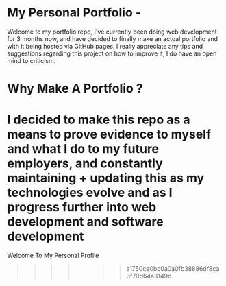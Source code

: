# My Personal Portfolio -
Welcome to my portfolio repo, I've currently been doing web development for 3 months now, and have decided to finally make an actual portfolio and with it being hosted via GitHub pages. I really appreciate any tips and suggestions regarding this project on how to improve it, I do have an open mind to criticism.

# Why Make A Portfolio ?
I decided to make this repo as a means to prove evidence to myself and what I do to my future employers, and constantly maintaining + updating this as my technologies evolve and as I progress further into web development and software development
=======
Welcome To My Personal Profile
>>>>>>> a1750ce0bc0a0a0fb38886df8ca3f70d64a3149c
